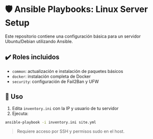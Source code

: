 # 🛡️ Ansible Playbooks: Linux Server Setup

Este repositorio contiene una configuración básica para un servidor Ubuntu/Debian utilizando Ansible.

## ✔️ Roles incluidos

- `common`: actualización e instalación de paquetes básicos
- `docker`: instalación completa de Docker
- `security`: configuración de Fail2Ban y UFW

## 🔧 Uso

1. Edita `inventory.ini` con la IP y usuario de tu servidor
2. Ejecuta:

```bash
ansible-playbook -i inventory.ini site.yml
```

> Requiere acceso por SSH y permisos sudo en el host.
